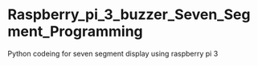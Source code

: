 # Raspberry_pi_3_buzzer_Seven_Segment_Programming
Python codeing for seven segment display using raspberry pi 3
